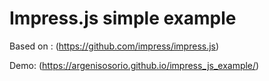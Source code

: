 # Impress.js simple example

Based on : (https://github.com/impress/impress.js)

Demo: (https://argenisosorio.github.io/impress_js_example/)
